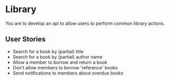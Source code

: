 Library
=======

You are to develop an api to allow users to perform common library actions.

User Stories
------------

* Search for a book by (partial) title
* Search for a book by (partial) author name
* Allow a member to borrow and return a book
* Don't allow members to borrow 'reference' books
* Send notifications to members about overdue books
